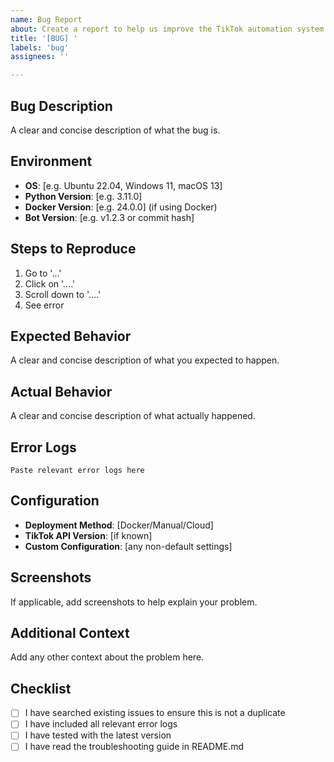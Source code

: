 ```yaml
---
name: Bug Report
about: Create a report to help us improve the TikTok automation system
title: '[BUG] '
labels: 'bug'
assignees: ''

---
```


## Bug Description
A clear and concise description of what the bug is.

## Environment
- **OS**: [e.g. Ubuntu 22.04, Windows 11, macOS 13]
- **Python Version**: [e.g. 3.11.0]
- **Docker Version**: [e.g. 24.0.0] (if using Docker)
- **Bot Version**: [e.g. v1.2.3 or commit hash]

## Steps to Reproduce
1. Go to '...'
2. Click on '....'
3. Scroll down to '....'
4. See error

## Expected Behavior
A clear and concise description of what you expected to happen.

## Actual Behavior
A clear and concise description of what actually happened.

## Error Logs
```
Paste relevant error logs here
```

## Configuration
- **Deployment Method**: [Docker/Manual/Cloud]
- **TikTok API Version**: [if known]
- **Custom Configuration**: [any non-default settings]

## Screenshots
If applicable, add screenshots to help explain your problem.

## Additional Context
Add any other context about the problem here.

## Checklist
- [ ] I have searched existing issues to ensure this is not a duplicate
- [ ] I have included all relevant error logs
- [ ] I have tested with the latest version
- [ ] I have read the troubleshooting guide in README.md
